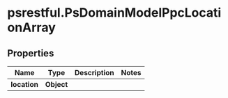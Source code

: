 # psrestful.PsDomainModelPpcLocationArray

## Properties
Name | Type | Description | Notes
------------ | ------------- | ------------- | -------------
**location** | **Object** |  | 
